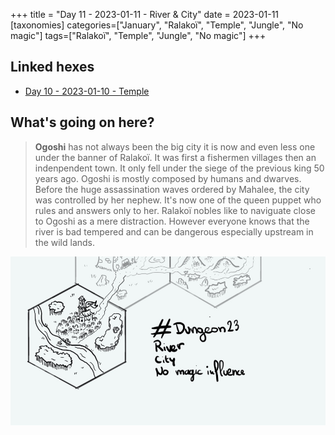 +++
title = "Day 11 - 2023-01-11 - River & City"
date = 2023-01-11
[taxonomies]
categories=["January", "Ralakoï", "Temple", "Jungle", "No magic"]
tags=["Ralakoï", "Temple", "Jungle", "No magic"]
+++

## Linked hexes
- [Day 10 - 2023-01-10 - Temple](../day-10)


## What's going on here?
> **Ogoshi** has not always been the big city it is now and even less one under the banner of Ralakoï. It was first a fishermen villages then an indenpendent town. It only fell under the siege of the previous king 50 years ago. Ogoshi is mostly composed by humans and dwarves. Before the huge assassination waves ordered by Mahalee, the city was controlled by her nephew. It's now one of the queen puppet who rules and answers only to her. Ralakoï nobles like to naviguate close to Ogoshi as a mere distraction. However everyone knows that the river is bad tempered and can be dangerous especially upstream in the wild lands.

![day11](../day11.jpeg)

